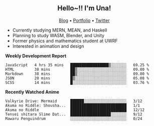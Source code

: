 <h2 align="center">
  Hello~!! I'm Una!
</h2>

<p align="center">
  <a href="https://anarchy.website/">Blog</a> &bull;
  <a href="https://una-ada.github.io/">Portfolio</a> &bull;
  <a href="https://twitter.com/unaxiii">Twitter</a>
</p>

- Currently studying MERN, MEAN, and Haskell
- Planning to study WASM, Blender, and Unity
- Former physics and mathematics student at UWRF
- Interested in animation and design

**Weekly Development Report**

<!--START_SECTION:waka-->
```text
JavaScript   4 hrs 35 mins   █████████████████▒░░░░░░░   69.25 % 
HTML         38 mins         ██▒░░░░░░░░░░░░░░░░░░░░░░   09.80 % 
Markdown     38 mins         ██▒░░░░░░░░░░░░░░░░░░░░░░   09.80 % 
JSON         20 mins         █▒░░░░░░░░░░░░░░░░░░░░░░░   05.08 % 
SCSS         14 mins         █░░░░░░░░░░░░░░░░░░░░░░░░   03.76 % 
```
<!--END_SECTION:waka-->

**Recently Watched Anime**

<!-- RECENT-ANIME:START -->

    Valkyrie Drive: Mermaid      ██████░░░░░░░░░░░░░░░░░░░   3/12
    Akuma no Riddle: Shousha...  █████████████████████████   1/1
    Akuma no Riddle              █████████████████████████   12/12
    Tensei shitara Slime Dat...  ██████████████████░░░░░░░   9/12
    Mawaru Penguindrum           ░░░░░░░░░░░░░░░░░░░░░░░░░   0/24
<!-- RECENT-ANIME:END -->
